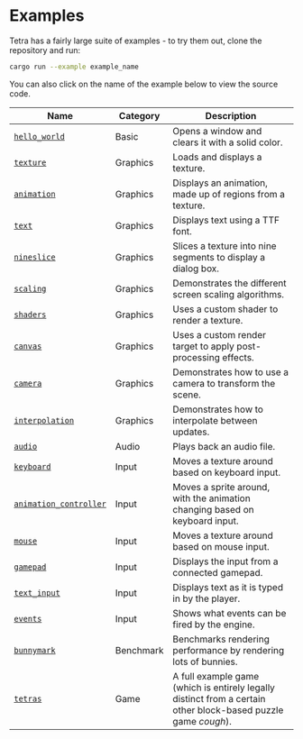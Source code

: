 # Examples

Tetra has a fairly large suite of examples - to try them out, clone the repository and run:

```bash
cargo run --example example_name
```

You can also click on the name of the example below to view the source code.

| Name | Category | Description |
| --- | --- | --- |
| [`hello_world`](https://github.com/17cupsofcoffee/tetra/blob/master/examples/hello_world.rs) | Basic | Opens a window and clears it with a solid color. |
| [`texture`](https://github.com/17cupsofcoffee/tetra/blob/master/examples/texture.rs) | Graphics | Loads and displays a texture. |
| [`animation`](https://github.com/17cupsofcoffee/tetra/blob/master/examples/animation.rs) | Graphics |  Displays an animation, made up of regions from a texture. |
| [`text`](https://github.com/17cupsofcoffee/tetra/blob/master/examples/text.rs) | Graphics | Displays text using a TTF font. |
| [`nineslice`](https://github.com/17cupsofcoffee/tetra/blob/master/examples/nineslice.rs) | Graphics | Slices a texture into nine segments to display a dialog box. |
| [`scaling`](https://github.com/17cupsofcoffee/tetra/blob/master/examples/scaling.rs) | Graphics | Demonstrates the different screen scaling algorithms. |
| [`shaders`](https://github.com/17cupsofcoffee/tetra/blob/master/examples/shaders.rs) | Graphics | Uses a custom shader to render a texture. |
| [`canvas`](https://github.com/17cupsofcoffee/tetra/blob/master/examples/canvas.rs) | Graphics | Uses a custom render target to apply post-processing effects. |
| [`camera`](https://github.com/17cupsofcoffee/tetra/blob/master/examples/camera.rs) | Graphics | Demonstrates how to use a camera to transform the scene. |
| [`interpolation`](https://github.com/17cupsofcoffee/tetra/blob/master/examples/interpolation.rs) | Graphics | Demonstrates how to interpolate between updates. |
| [`audio`](https://github.com/17cupsofcoffee/tetra/blob/master/examples/audio.rs) | Audio | Plays back an audio file. |
| [`keyboard`](https://github.com/17cupsofcoffee/tetra/blob/master/examples/keyboard.rs) | Input | Moves a texture around based on keyboard input. |
| [`animation_controller`](https://github.com/17cupsofcoffee/tetra/blob/master/examples/animation_controller.rs) | Input | Moves a sprite around, with the animation changing based on keyboard input. |
| [`mouse`](https://github.com/17cupsofcoffee/tetra/blob/master/examples/mouse.rs) | Input | Moves a texture around based on mouse input. |
| [`gamepad`](https://github.com/17cupsofcoffee/tetra/blob/master/examples/gamepad.rs) | Input | Displays the input from a connected gamepad. |
| [`text_input`](https://github.com/17cupsofcoffee/tetra/blob/master/examples/text_input.rs) | Input | Displays text as it is typed in by the player. |
| [`events`](https://github.com/17cupsofcoffee/tetra/blob/master/examples/events.rs) | Input | Shows what events can be fired by the engine. |
| [`bunnymark`](https://github.com/17cupsofcoffee/tetra/blob/master/examples/bunnymark.rs) | Benchmark | Benchmarks rendering performance by rendering lots of bunnies. |
| [`tetras`](https://github.com/17cupsofcoffee/tetra/blob/master/examples/tetras.rs) | Game | A full example game (which is entirely legally distinct from a certain other block-based puzzle game *cough*). |
